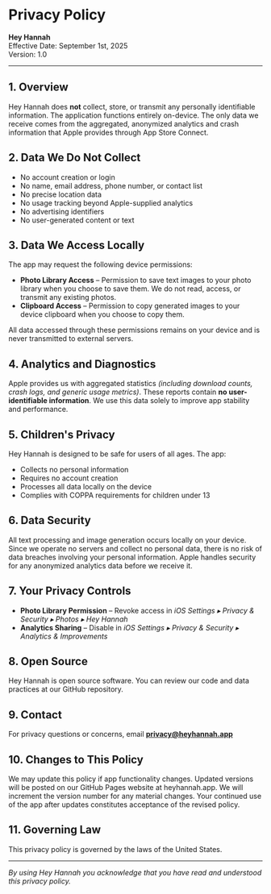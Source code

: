 # Privacy Policy

**Hey Hannah**  
Effective Date: September 1st, 2025  
Version: 1.0

---

## 1. Overview

Hey Hannah does **not** collect, store, or transmit any personally identifiable information. The application functions entirely on-device. The only data we receive comes from the aggregated, anonymized analytics and crash information that Apple provides through App Store Connect.

## 2. Data We Do **Not** Collect

- No account creation or login
- No name, email address, phone number, or contact list
- No precise location data
- No usage tracking beyond Apple-supplied analytics
- No advertising identifiers
- No user-generated content or text

## 3. Data We Access Locally

The app may request the following device permissions:

- **Photo Library Access** – Permission to save text images to your photo library when you choose to save them. We do not read, access, or transmit any existing photos.
- **Clipboard Access** – Permission to copy generated images to your device clipboard when you choose to copy them.

All data accessed through these permissions remains on your device and is never transmitted to external servers.

## 4. Analytics and Diagnostics

Apple provides us with aggregated statistics _(including download counts, crash logs, and generic usage metrics)_. These reports contain **no user-identifiable information**. We use this data solely to improve app stability and performance.

## 5. Children's Privacy

Hey Hannah is designed to be safe for users of all ages. The app:

- Collects no personal information
- Requires no account creation
- Processes all data locally on the device
- Complies with COPPA requirements for children under 13

## 6. Data Security

All text processing and image generation occurs locally on your device. Since we operate no servers and collect no personal data, there is no risk of data breaches involving your personal information. Apple handles security for any anonymized analytics data before we receive it.

## 7. Your Privacy Controls

- **Photo Library Permission** – Revoke access in _iOS Settings ▸ Privacy & Security ▸ Photos ▸ Hey Hannah_
- **Analytics Sharing** – Disable in _iOS Settings ▸ Privacy & Security ▸ Analytics & Improvements_

## 8. Open Source

Hey Hannah is open source software. You can review our code and data practices at our GitHub repository.

## 9. Contact

For privacy questions or concerns, email **privacy@heyhannah.app**

## 10. Changes to This Policy

We may update this policy if app functionality changes. Updated versions will be posted on our GitHub Pages website at heyhannah.app. We will increment the version number for any material changes. Your continued use of the app after updates constitutes acceptance of the revised policy.

## 11. Governing Law

This privacy policy is governed by the laws of the United States.

---

_By using Hey Hannah you acknowledge that you have read and understood this privacy policy._
